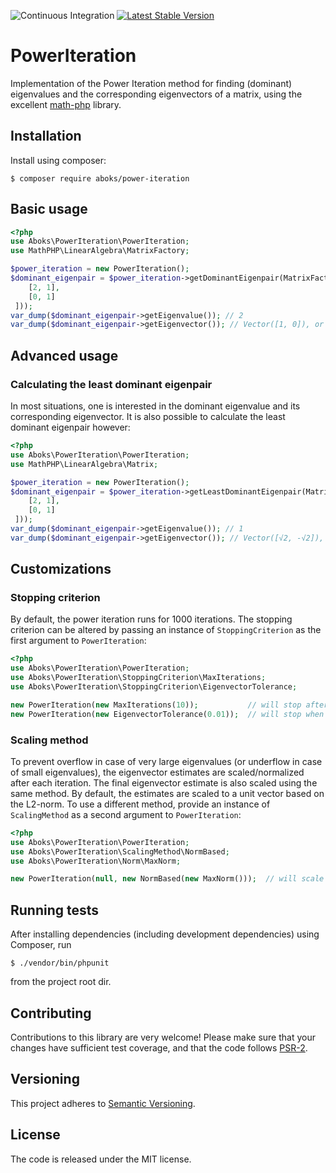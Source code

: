 ![Continuous Integration](https://github.com/aboks/power-iteration/workflows/Continuous%20Integration/badge.svg)
[![Latest Stable Version](https://poser.pugx.org/aboks/power-iteration/v/stable)](https://packagist.org/packages/aboks/power-iteration)

PowerIteration
==============
Implementation of the Power Iteration method for finding (dominant) eigenvalues and the corresponding eigenvectors of a matrix, using the excellent [math-php](https://github.com/markrogoyski/math-php) library.
 
Installation
------------
Install using composer:
```
$ composer require aboks/power-iteration
```

Basic usage
-----------
```php
<?php
use Aboks\PowerIteration\PowerIteration;
use MathPHP\LinearAlgebra\MatrixFactory;

$power_iteration = new PowerIteration();
$dominant_eigenpair = $power_iteration->getDominantEigenpair(MatrixFactory::create([
    [2, 1],
    [0, 1]
 ]));
var_dump($dominant_eigenpair->getEigenvalue()); // 2
var_dump($dominant_eigenpair->getEigenvector()); // Vector([1, 0]), or a scalar multiple
```

Advanced usage
--------------

### Calculating the least dominant eigenpair

In most situations, one is interested in the dominant eigenvalue and its corresponding eigenvector. It is also possible to calculate the least dominant eigenpair however: 
```php
<?php
use Aboks\PowerIteration\PowerIteration;
use MathPHP\LinearAlgebra\Matrix;

$power_iteration = new PowerIteration();
$dominant_eigenpair = $power_iteration->getLeastDominantEigenpair(MatrixFactory::create([
    [2, 1],
    [0, 1]
 ]));
var_dump($dominant_eigenpair->getEigenvalue()); // 1
var_dump($dominant_eigenpair->getEigenvector()); // Vector([√2, -√2]), or a scalar multiple
```


Customizations
--------------

### Stopping criterion

By default, the power iteration runs for 1000 iterations. The stopping criterion can be altered by passing an instance of `StoppingCriterion` as the first argument to `PowerIteration`:
```php
<?php
use Aboks\PowerIteration\PowerIteration;
use Aboks\PowerIteration\StoppingCriterion\MaxIterations;
use Aboks\PowerIteration\StoppingCriterion\EigenvectorTolerance;

new PowerIteration(new MaxIterations(10));           // will stop after 10 iterations
new PowerIteration(new EigenvectorTolerance(0.01));  // will stop when ‖Av - λv‖ < 0.01
```

### Scaling method

To prevent overflow in case of very large eigenvalues (or underflow in case of small eigenvalues), the eigenvector estimates are scaled/normalized after each iteration. The final eigenvector estimate is also scaled using the same method. By default, the estimates are scaled to a unit vector based on the L2-norm. To use a different method, provide an instance of `ScalingMethod` as a second argument to `PowerIteration`:
```php
<?php
use Aboks\PowerIteration\PowerIteration;
use Aboks\PowerIteration\ScalingMethod\NormBased;
use Aboks\PowerIteration\Norm\MaxNorm;

new PowerIteration(null, new NormBased(new MaxNorm()));  // will scale to a unit vector based on the max-norm
``` 

Running tests
-------------
After installing dependencies (including development dependencies) using Composer, run
```
$ ./vendor/bin/phpunit
```
from the project root dir.

Contributing
------------
Contributions to this library are very welcome! Please make sure that your changes have sufficient test coverage, and that the code follows [PSR-2](https://www.php-fig.org/psr/psr-2/).

Versioning
----------
This project adheres to [Semantic Versioning](http://semver.org/).

License
-------
The code is released under the MIT license.
